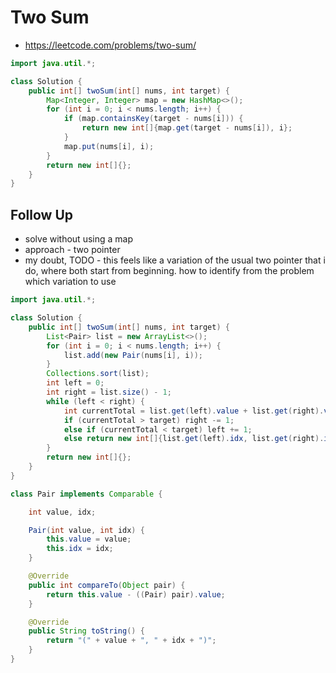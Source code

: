 # Two Sum

- https://leetcode.com/problems/two-sum/

```java
import java.util.*;

class Solution {
    public int[] twoSum(int[] nums, int target) {
        Map<Integer, Integer> map = new HashMap<>();
        for (int i = 0; i < nums.length; i++) {
            if (map.containsKey(target - nums[i])) {
                return new int[]{map.get(target - nums[i]), i};
            }
            map.put(nums[i], i);
        }
        return new int[]{};
    }
}
```

## Follow Up

- solve without using a map
- approach - two pointer
- my doubt, TODO - this feels like a variation of the usual two pointer that i do, where both start from beginning. how to identify from the problem which variation to use

```java
import java.util.*;

class Solution {
    public int[] twoSum(int[] nums, int target) {
        List<Pair> list = new ArrayList<>();
        for (int i = 0; i < nums.length; i++) {
            list.add(new Pair(nums[i], i));
        }
        Collections.sort(list);
        int left = 0;
        int right = list.size() - 1;
        while (left < right) {
            int currentTotal = list.get(left).value + list.get(right).value;
            if (currentTotal > target) right -= 1;
            else if (currentTotal < target) left += 1;
            else return new int[]{list.get(left).idx, list.get(right).idx};
        }
        return new int[]{};
    }
}

class Pair implements Comparable {

    int value, idx;

    Pair(int value, int idx) {
        this.value = value;
        this.idx = idx;
    }

    @Override
    public int compareTo(Object pair) {
        return this.value - ((Pair) pair).value;
    }

    @Override
    public String toString() {
        return "(" + value + ", " + idx + ")";
    }
}
```

